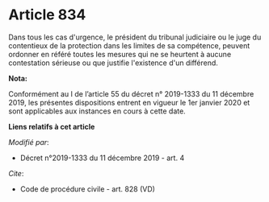 # Article 834

Dans tous les cas d'urgence, le président du tribunal judiciaire ou le juge du contentieux de la protection dans les limites
de sa compétence, peuvent ordonner en référé toutes les mesures qui ne se heurtent à aucune contestation sérieuse ou que
justifie l'existence d'un différend.

**Nota:**

Conformément au I de l’article 55 du décret n° 2019-1333 du 11 décembre 2019, les présentes dispositions entrent en vigueur
le 1er janvier 2020 et sont applicables aux instances en cours à cette date.

**Liens relatifs à cet article**

_Modifié par_:

  - Décret n°2019-1333 du 11 décembre 2019 - art. 4

_Cite_:

  - Code de procédure civile - art. 828 (VD)
